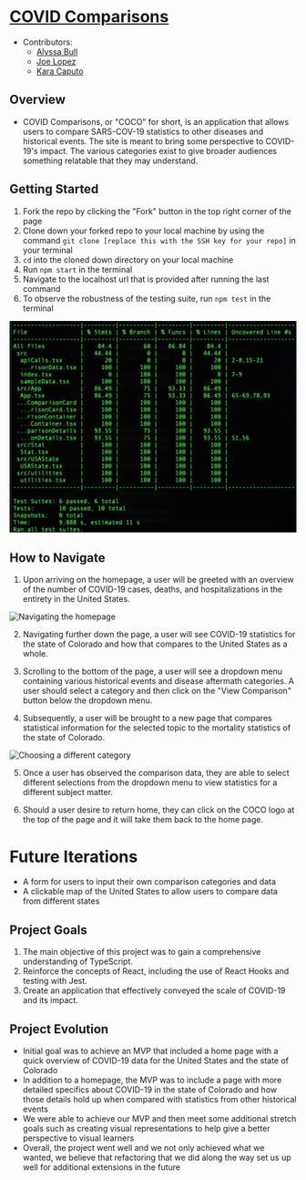# [COVID Comparisons](https://codo-baggins.github.io/covid_comparisons/)

- Contributors: 
  - [Alyssa Bull](https://github.com/alyssabull)
  - [Joe Lopez](https://github.com/Codo-Baggins)
  - [Kara Caputo](https://github.com/kncaputo)

## Overview

- COVID Comparisons, or "COCO" for short, is an application that allows users to compare SARS-COV-19 statistics to other diseases and historical events.  The site is meant to bring some perspective to COVID-19's impact.  The various categories exist to give broader audiences something relatable that they may understand.  

## Getting Started 

1. Fork the repo by clicking the "Fork" button in the top right corner of the page
2. Clone down your forked repo to your local machine by using the command `git clone [replace this with the SSH key for your repo]` in your terminal
3. `cd` into the cloned down directory on your local machine 
4. Run `npm start` in the terminal 
5. Navigate to the localhost url that is provided after running the last command
6. To observe the robustness of the testing suite, run `npm test` in the terminal 

  ![Test coverage](./src/assets/test_coverage.png)<br />

## How to Navigate

1. Upon arriving on the homepage, a user will be greeted with an overview of the number of COVID-19 
   cases, deaths, and hospitalizations in the entirety in the United States. 

  ![Navigating the homepage](./src/assets/selecting_category.gif)<br />

2. Navigating further down the page, a user will see COVID-19 statistics for the state of Colorado and how that compares to the United States as a whole.

3. Scrolling to the bottom of the page, a user will see a dropdown menu containing various historical events and disease aftermath categories. A user should select a category and then click on the "View Comparison" button below the dropdown menu.

4. Subsequently, a user will be brought to a new page that compares statistical information for the selected topic to the mortality statistics of the state of Colorado.

  ![Choosing a different category](./src/assets/selecting_different_category.gif)<br />

5. Once a user has observed the comparison data, they are able to select different selections from the dropdown menu to view statistics for a different subject matter. 

6. Should a user desire to return home, they can click on the COCO logo at the top of the page and it will take them back to the home page.  

# Future Iterations

- A form for users to input their own comparison categories and data
- A clickable map of the United States to allow users to compare data from different states

## Project Goals

1. The main objective of this project was to gain a comprehensive understanding of TypeScript.
2. Reinforce the concepts of React, including the use of React Hooks and testing with Jest. 
3. Create an application that effectively conveyed the scale of COVID-19 and its impact.

## Project Evolution
- Initial goal was to achieve an MVP that included a home page with a quick overview of COVID-19 data for the United States and the state of Colorado
- In addition to a homepage, the MVP was to include a page with more detailed specifics about COVID-19 in the state of Colorado and how those details hold up when compared with statistics from other historical events
- We were able to achieve our MVP and then meet some additional stretch goals such as creating visual representations to help give a better perspective to visual learners 
- Overall, the project went well and we not only achieved what we wanted, we believe that refactoring that we did along the way set us up well for additional extensions in the future
